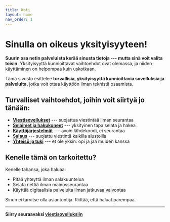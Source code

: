 ```yaml
---
title: Koti
layout: home
nav_order: 1
---
```


# Sinulla on oikeus yksityisyyteen!
**Suurin osa netin palveluista kerää sinusta tietoja --- mutta sinä voit valita toisin.**
Yksityisyyttä kunnioittavat vaihtoehdot ovat olemassa, ja niiden käyttäminen on helpompaa kuin uskotkaan.

Tämä sivusto esittelee **turvallisia, yksityisyyttä kunnioittavia sovelluksia ja palveluita,** jotka voit ottaa käyttöön ilman teknistä osaamista.

## Turvalliset vaihtoehdot, joihin voit siirtyä jo tänään:
 - **[Viestisovellukset]** --- suojattua viestintää ilman seurantaa
 - **[Selaimet ja hakukoneet]** --- yksityinen tapa selata ja hakea
 - **[Käyttöjärjestelmät]** --- avoin lähdekoodi, ei seurantaa
 - **[Salaus]** --- suojattu viestintä kaikilla alustoilla
 - **[Yhteisö ja tuki]** --- et ole yksin: opi ja jaa muiden kanssa

## Kenelle tämä on tarkoitettu?
Kenelle tahansa, joka haluaa: 
 - Pitää yhteyttä ilman salakuuntelua
 - Selata nettiä ilman mainosseurantaa
 - Käyttää digitaalisia palveluita ilman jatkuvaa valvontaa

Sinun ei tarvitse olla asiantuntija. Riittää, että haluat parempaa.

---
**Siirry seuraavaksi [viestisovelluksiin]**


[Viestisovellukset]: https://yksityisyys.fi/viestisovellukset.html
[Selaimet ja hakukoneet]: https://yksityisyys.fi/selaimet-ja-hakukoneet.html
[Käyttöjärjestelmät]: https://yksityisyys.fi/kayttojarjestelmat.html
[Salaus]: https://yksityisyys.fi/salaus.html
[Yhteisö ja tuki]: https://yksityisyys.fi/yhteiso-ja-tuki.html
[viestisovelluksiin]: https://yksityisyys.fi/viestisovellukset.html